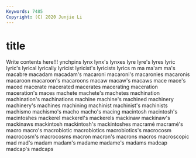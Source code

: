```yaml
---
Keywords: 7485
Copyright: (C) 2020 Junjie Li
---
```


# title

Write contents here!!!
ynchpins 
lynx 
lynx's 
lynxes 
lyre 
lyre's
lyres 
lyric 
lyric's 
lyrical 
lyrically 
lyricist 
lyricist's 
lyricists 
lyrics 
m
ma 
ma'am 
ma's 
macabre 
macadam 
macadam's 
macaroni 
macaroni's 
macaronies 
macaronis
macaroon 
macaroon's 
macaroons 
macaw 
macaw's 
macaws 
mace 
mace's 
maced 
macerate
macerated 
macerates 
macerating 
maceration 
maceration's 
maces 
machete 
machete's 
machetes 
machination
machination's 
machinations 
machine 
machine's 
machined 
machinery 
machinery's 
machines 
machining 
machinist
machinist's 
machinists 
machismo 
machismo's 
macho 
macho's 
macing 
macintosh 
macintosh's 
macintoshes
mackerel 
mackerel's 
mackerels 
mackinaw 
mackinaw's 
mackinaws 
mackintosh 
mackintosh's 
mackintoshes 
macramé
macramé's 
macro 
macro's 
macrobiotic 
macrobiotics 
macrobiotics's 
macrocosm 
macrocosm's 
macrocosms 
macron
macron's 
macrons 
macros 
macroscopic 
mad 
mad's 
madam 
madam's 
madame 
madame's
madams 
madcap 
madcap's 
madcaps 
